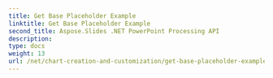 ```yaml
---
title: Get Base Placeholder Example
linktitle: Get Base Placeholder Example
second_title: Aspose.Slides .NET PowerPoint Processing API
description: 
type: docs
weight: 13
url: /net/chart-creation-and-customization/get-base-placeholder-example/
---
```

